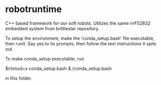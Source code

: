 # robotruntime
C++ based framework for our soft robots. Utilizes the same nrF52832 embedded system from brittlestar repository.

To setup the environment, make the 'conda_setup.bash' file executable, then runit. Say yes to its prompts, then follow the text instructions it spits out.

To make conda_setup executable, run

$chmod+x conda_setup.bash
$./conda_setup.bash

in this folder.
